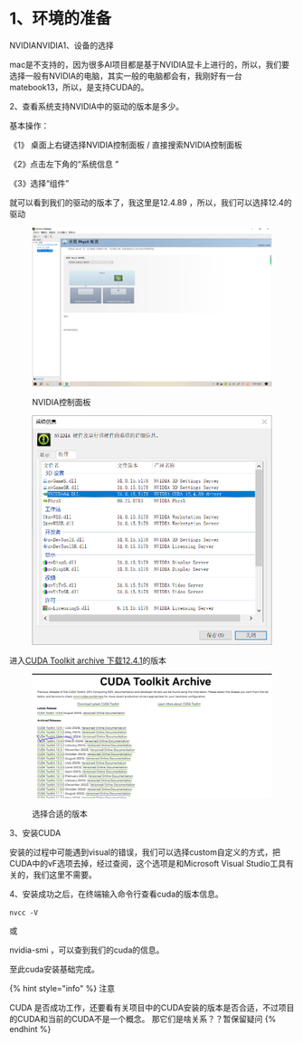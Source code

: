 # 1、环境的准备

NVIDIANVIDIA1、设备的选择

mac是不支持的，因为很多AI项目都是基于NVIDIA显卡上进行的，所以，我们要选择一般有NVIDIA的电脑，其实一般的电脑都会有，我刚好有一台matebook13，所以，是支持CUDA的。

2、查看系统支持NVIDIA中的驱动的版本是多少。

基本操作：

《1》 桌面上右键选择NVIDIA控制面板 / 直接搜索NVIDIA控制面板

《2》点击左下角的“系统信息 ”

《3》选择“组件”&#x20;

就可以看到我们的驱动的版本了，我这里是12.4.89 ，所以，我们可以选择12.4的驱动

<figure><img src=".gitbook/assets/NVIDIA控制面板.PNG" alt=""><figcaption><p>NVIDIA控制面板</p></figcaption></figure>

<figure><img src=".gitbook/assets/nvdi组件选项看驱动的版本.PNG" alt=""><figcaption></figcaption></figure>

进入[CUDA Toolkit archive 下载12.4.1](https://developer.nvidia.com/cuda-toolkit-archive)的版本

<figure><img src=".gitbook/assets/image.png" alt=""><figcaption><p>选择合适的版本</p></figcaption></figure>

3、安装CUDA&#x20;

安装的过程中可能遇到visual的错误，我们可以选择custom自定义的方式，把CUDA中的vF选项去掉，经过查阅，这个选项是和Microsoft Visual Studio工具有关的，我们这里不需要。



4、安装成功之后，在终端输入命令行查看cuda的版本信息。

`nvcc -V`

或

nvidia-smi ，可以查到我们的cuda的信息。



至此cuda安装基础完成。

{% hint style="info" %}
注意

CUDA 是否成功工作，还要看有关项目中的CUDA安装的版本是否合适，不过项目的CUDA和当前的CUDA不是一个概念。 那它们是啥关系？？暂保留疑问
{% endhint %}





